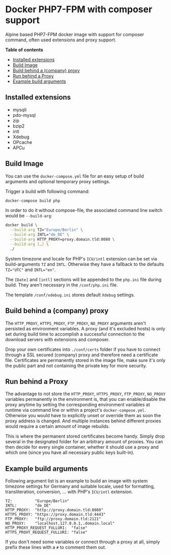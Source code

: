 # Docker PHP7-FPM with composer support

Alpine based PHP7-FPM docker image with support for composer command, often used extensions and proxy support.

**Table of contents**
<!-- TOC depthFrom:2 depthTo:4 withLinks:1 updateOnSave:1 orderedList:0 -->

- [Installed extensions](#installed-extensions)
- [Build Image](#build-image)
- [Build behind a (company) proxy](#build-behind-a-company-proxy)
- [Run behind a Proxy](#run-behind-a-proxy)
- [Example build arguments](#example-build-arguments)

<!-- /TOC -->

## Installed extensions

- mysqli
- pdo-mysql
- zip
- bzip2
- intl
- Xdebug
- OPcache
- APCu

## Build Image

You can use the `docker-compose.yml` file for an easy setup of build arguments and optional temporary proxy settings.

Trigger a build with following command:
```bash
docker-compose build php
```
In order to do it without compose-file, the associated command line switch would be `--build-arg`:
```bash
docker build \
  --build-arg TZ="Europe/Berlin" \
  --build-arg INTL="de_DE" \
  --build-arg HTTP_PROXY=proxy.domain.tld:8080 \
  --build-arg […] \
  ./
```

System timezone and locale for PHP's `ICU/intl` extension can be set via build-arguments `TZ` and `INTL`. Otherwise they have a fallback to the defaults `TZ="UTC"` and `INTL="en"`.

The `[Date]` and `[intl]` sections will be appended to the `php.ini` file during build. They aren't necessary in the `/conf/php.ini` file.

The template `/conf/xdebug.ini` stores default `Xdebug` settings.

## Build behind a (company) proxy

The `HTTP_PROXY`, `HTTPS_PROXY`, `FTP_PROXY`, `NO_PROXY` arguments aren't persisted as environment variables. A proxy (and it's excluded hosts) is only set during build time to accomplish a successful connection to the download servers with extensions and composer.

Drop your own certificates into `./conf/certs` folder if you have to connect through a SSL secured (company) proxy and therefore need a certificate file. Certificates are permanently stored in the image file, make sure it's only the public part and not containing the private key for more security.

## Run behind a Proxy

The advantage to not store the `HTTP_PROXY`, `HTTPS_PROXY`, `FTP_PROXY`, `NO_PROXY` variables permanently in the environment is, that you can enable/disable the proxy anytime by setting the corresponding environment variables at runtime via command line or within a project's `docker-compose.yml`. Otherwise you would have to explicitly unset or override them as soon the proxy address is changed. And multiple instances behind different proxies would require a certain amount of image rebuilds.

This is where the permanent stored certificates become handy. Simply drop several in the designated folder for an arbitrary amount of proxies. You can then decide for every single container, whether it should use a proxy and which one (since you have all necessary public keys built-in).

## Example build arguments

Following argument list is an example to build an image with system timezone settings for Germany and suitable locale, used for formatting, transliteration, conversion, … with PHP's `ICU/intl` extension.
```
TZ:          "Europe/Berlin"
INTL:        "de_DE"
HTTP_PROXY:  "http://proxy.domain.tld:8080"
HTTPS_PROXY: "https://proxy.domain.tld:4443"
FTP_PROXY:   "ftp://proxy.domain.tld:2121"
NO_PROXY:    "localhost,127.0.0.1,.domain.local"
HTTP_PROXY_REQUEST_FULLURI:  "false"
HTTPS_PROXY_REQUEST_FULLURI: "false"
```
If you don't need some variables or connect through a proxy at all, simply prefix these lines with a `#` to comment them out.
